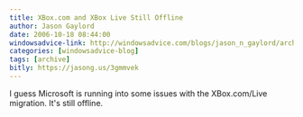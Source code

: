 ```yaml
---
title: XBox.com and XBox Live Still Offline
author: Jason Gaylord
date: 2006-10-18 08:44:00
windowsadvice-link: http://windowsadvice.com/blogs/jason_n_gaylord/archive/2006/10/18/XBox.com-and-XBox-Live-Still-Offline.aspx
categories: [windowsadvice-blog]
tags: [archive]
bitly: https://jasong.us/3gmmvek
---
```


I guess Microsoft is running into some issues with the XBox.com/Live migration. It's still offline.
